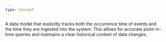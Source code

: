 ```yaml
---
type: Concept
---
```


A data model that explicitly tracks both the occurrence time of events and the time they are ingested into the system. This allows for accurate point-in-time queries and maintains a clear historical context of data changes.